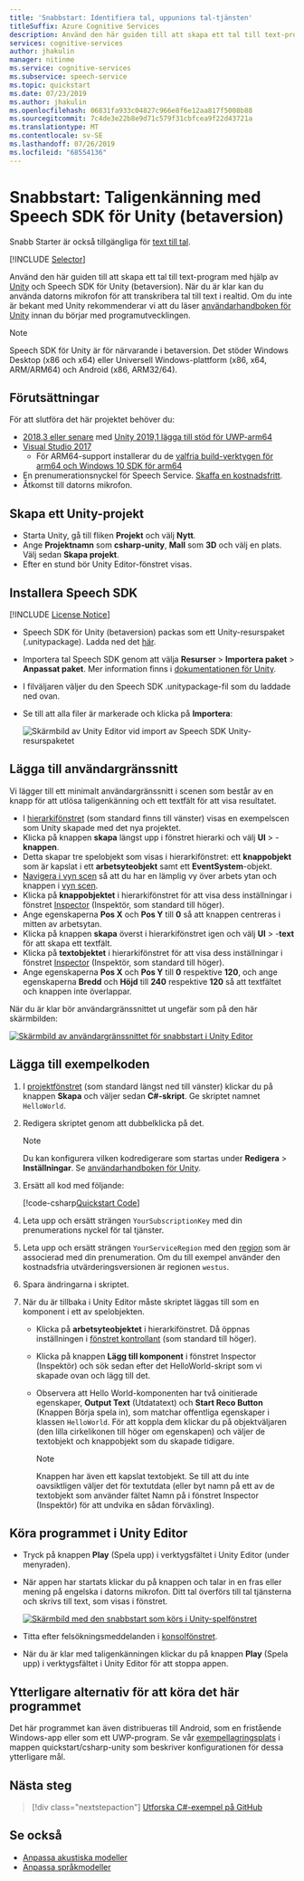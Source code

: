 ```yaml
---
title: 'Snabbstart: Identifiera tal, uppunions tal-tjänsten'
titleSuffix: Azure Cognitive Services
description: Använd den här guiden till att skapa ett tal till text-program med Unity och Speech SDK för Unity (betaversion). När du är klar kan du använda datorns mikrofon för att transkribera tal till text i realtid.
services: cognitive-services
author: jhakulin
manager: nitinme
ms.service: cognitive-services
ms.subservice: speech-service
ms.topic: quickstart
ms.date: 07/23/2019
ms.author: jhakulin
ms.openlocfilehash: 06831fa933c04827c966e8f6e12aa817f5008b88
ms.sourcegitcommit: 7c4de3e22b8e9d71c579f31cbfcea9f22d43721a
ms.translationtype: MT
ms.contentlocale: sv-SE
ms.lasthandoff: 07/26/2019
ms.locfileid: "68554136"
---
```

# <a name="quickstart-recognize-speech-with-the-speech-sdk-for-unity-beta"></a>Snabbstart: Taligenkänning med Speech SDK för Unity (betaversion)

Snabb Starter är också tillgängliga för [text till tal](quickstart-text-to-speech-csharp-unity.md).

[!INCLUDE [Selector](../../../includes/cognitive-services-speech-service-quickstart-selector.md)]

Använd den här guiden till att skapa ett tal till text-program med hjälp av [Unity](https://unity3d.com/) och Speech SDK för Unity (betaversion).
När du är klar kan du använda datorns mikrofon för att transkribera tal till text i realtid.
Om du inte är bekant med Unity rekommenderar vi att du läser [användarhandboken för Unity](https://docs.unity3d.com/Manual/UnityManual.html) innan du börjar med programutvecklingen.

> [!NOTE]
> Speech SDK för Unity är för närvarande i betaversion.
> Det stöder Windows Desktop (x86 och x64) eller Universell Windows-plattform (x86, x64, ARM/ARM64) och Android (x86, ARM32/64).

## <a name="prerequisites"></a>Förutsättningar

För att slutföra det här projektet behöver du:

* [2018,3 eller senare](https://store.unity.com/) med [Unity 2019,1 lägga till stöd för UWP-arm64](https://blogs.unity3d.com/2019/04/16/introducing-unity-2019-1/#universal)
* [Visual Studio 2017](https://visualstudio.microsoft.com/downloads/)
     * För ARM64-support installerar du de [valfria build-verktygen för arm64 och Windows 10 SDK för arm64](https://blogs.windows.com/buildingapps/2018/11/15/official-support-for-windows-10-on-arm-development/)
* En prenumerationsnyckel för Speech Service. [Skaffa en kostnadsfritt](get-started.md).
* Åtkomst till datorns mikrofon.

## <a name="create-a-unity-project"></a>Skapa ett Unity-projekt

* Starta Unity, gå till fliken **Projekt** och välj **Nytt**.
* Ange **Projektnamn** som **csharp-unity**, **Mall** som **3D** och välj en plats.
  Välj sedan **Skapa projekt**.
* Efter en stund bör Unity Editor-fönstret visas.

## <a name="install-the-speech-sdk"></a>Installera Speech SDK

[!INCLUDE [License Notice](../../../includes/cognitive-services-speech-service-license-notice.md)]

* Speech SDK för Unity (betaversion) packas som ett Unity-resurspaket (.unitypackage).
  Ladda ned det [här](https://aka.ms/csspeech/unitypackage).
* Importera tal Speech SDK genom att välja **Resurser** > **Importera paket** > **Anpassat paket**.
  Mer information finns i [dokumentationen för Unity](https://docs.unity3d.com/Manual/AssetPackages.html).
* I filväljaren väljer du den Speech SDK .unitypackage-fil som du laddade ned ovan.
* Se till att alla filer är markerade och klicka på **Importera**:

  ![Skärmbild av Unity Editor vid import av Speech SDK Unity-resurspaketet](media/sdk/qs-csharp-unity-01-import.png)

## <a name="add-ui"></a>Lägga till användargränssnitt

Vi lägger till ett minimalt användargränssnitt i scenen som består av en knapp för att utlösa taligenkänning och ett textfält för att visa resultatet.

* I [hierarkifönstret](https://docs.unity3d.com/Manual/Hierarchy.html) (som standard finns till vänster) visas en exempelscen som Unity skapade med det nya projektet.
* Klicka på knappen **skapa** längst upp i fönstret hierarki och välj **UI** > -**knappen**.
* Detta skapar tre spelobjekt som visas i hierarkifönstret: ett **knappobjekt** som är kapslat i ett **arbetsyteobjekt** samt ett **EventSystem**-objekt.
* [Navigera i vyn scen](https://docs.unity3d.com/Manual/SceneViewNavigation.html) så att du har en lämplig vy över arbets ytan och knappen i [vyn scen](https://docs.unity3d.com/Manual/UsingTheSceneView.html).
* Klicka på **knappobjektet** i hierarkifönstret för att visa dess inställningar i fönstret [Inspector](https://docs.unity3d.com/Manual/UsingTheInspector.html) (Inspektör, som standard till höger).
* Ange egenskaperna **Pos X** och **Pos Y** till **0** så att knappen centreras i mitten av arbetsytan.
* Klicka på knappen **skapa** överst i hierarkifönstret igen och välj **UI** > -**text** för att skapa ett textfält.
* Klicka på **textobjektet** i hierarkifönstret för att visa dess inställningar i fönstret [Inspector](https://docs.unity3d.com/Manual/UsingTheInspector.html) (Inspektör, som standard till höger).
* Ange egenskaperna **Pos X** och **Pos Y** till **0** respektive **120**, och ange egenskaperna **Bredd** och **Höjd** till **240** respektive **120** så att textfältet och knappen inte överlappar.

När du är klar bör användargränssnittet ut ungefär som på den här skärmbilden:

[![Skärmbild av användargränssnittet för snabbstart i Unity Editor](media/sdk/qs-csharp-unity-02-ui-inline.png)](media/sdk/qs-csharp-unity-02-ui-expanded.png#lightbox)

## <a name="add-the-sample-code"></a>Lägga till exempelkoden

1. I [projektfönstret](https://docs.unity3d.com/Manual/ProjectView.html) (som standard längst ned till vänster) klickar du på knappen **Skapa** och väljer sedan **C#-skript**. Ge skriptet namnet `HelloWorld`.

1. Redigera skriptet genom att dubbelklicka på det.

   > [!NOTE]
   > Du kan konfigurera vilken kodredigerare som startas under **Redigera** > **Inställningar**. Se [användarhandboken för Unity](https://docs.unity3d.com/Manual/Preferences.html).

1. Ersätt all kod med följande:

   [!code-csharp[Quickstart Code](~/samples-cognitive-services-speech-sdk/quickstart/csharp-unity/Assets/Scripts/HelloWorld.cs#code)]

1. Leta upp och ersätt strängen `YourSubscriptionKey` med din prenumerations nyckel för tal tjänster.

1. Leta upp och ersätt strängen `YourServiceRegion` med den [region](regions.md) som är associerad med din prenumeration. Om du till exempel använder den kostnadsfria utvärderingsversionen är regionen `westus`.

1. Spara ändringarna i skriptet.

1. När du är tillbaka i Unity Editor måste skriptet läggas till som en komponent i ett av spelobjekten.

   * Klicka på **arbetsyteobjektet** i hierarkifönstret. Då öppnas inställningen i [fönstret kontrollant](https://docs.unity3d.com/Manual/UsingTheInspector.html) (som standard till höger).
   * Klicka på knappen **Lägg till komponent** i fönstret Inspector (Inspektör) och sök sedan efter det HelloWorld-skript som vi skapade ovan och lägg till det.
   * Observera att Hello World-komponenten har två oinitierade egenskaper, **Output Text** (Utdatatext) och **Start Reco Button** (Knappen Börja spela in), som matchar offentliga egenskaper i klassen `HelloWorld`.
     För att koppla dem klickar du på objektväljaren (den lilla cirkelikonen till höger om egenskapen) och väljer de textobjekt och knappobjekt som du skapade tidigare.

     > [!NOTE]
     > Knappen har även ett kapslat textobjekt. Se till att du inte oavsiktligen väljer det för textutdata (eller byt namn på ett av de textobjekt som använder fältet Namn på i fönstret Inspector (Inspektör) för att undvika en sådan förväxling).

## <a name="run-the-application-in-the-unity-editor"></a>Köra programmet i Unity Editor

* Tryck på knappen **Play** (Spela upp) i verktygsfältet i Unity Editor (under menyraden).

* När appen har startats klickar du på knappen och talar in en fras eller mening på engelska i datorns mikrofon. Ditt tal överförs till tal tjänsterna och skrivs till text, som visas i fönstret.

  [![Skärmbild med den snabbstart som körs i Unity-spelfönstret](media/sdk/qs-csharp-unity-03-output-inline.png)](media/sdk/qs-csharp-unity-03-output-expanded.png#lightbox)

* Titta efter felsökningsmeddelanden i [konsolfönstret](https://docs.unity3d.com/Manual/Console.html).

* När du är klar med taligenkänningen klickar du på knappen **Play** (Spela upp) i verktygsfältet i Unity Editor för att stoppa appen.

## <a name="additional-options-to-run-this-application"></a>Ytterligare alternativ för att köra det här programmet

Det här programmet kan även distribueras till Android, som en fristående Windows-app eller som ett UWP-program.
Se vår [exempellagringsplats](https://aka.ms/csspeech/samples) i mappen quickstart/csharp-unity som beskriver konfigurationen för dessa ytterligare mål.

## <a name="next-steps"></a>Nästa steg

> [!div class="nextstepaction"]
> [Utforska C#-exempel på GitHub](https://aka.ms/csspeech/samples)

## <a name="see-also"></a>Se också

- [Anpassa akustiska modeller](how-to-customize-acoustic-models.md)
- [Anpassa språkmodeller](how-to-customize-language-model.md)
